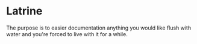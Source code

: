 # Latrine
The purpose is to easier documentation anything you would like flush with water and you're forced to live with it for a while.
